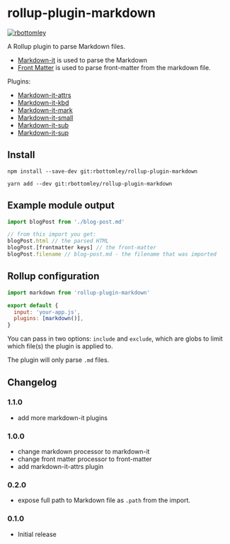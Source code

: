 # rollup-plugin-markdown

[![rbottomley](https://circleci.com/gh/rbottomley/rollup-plugin-markdown.svg?style=svg)](https://circleci.com/gh/rbottomley/rollup-plugin-markdown)

A Rollup plugin to parse Markdown files.

- [Markdown-it][markdown-it] is used to parse the Markdown
- [Front Matter][front-matter] is used to parse front-matter from the markdown file.

Plugins:
- [Markdown-it-attrs][markdown-it-attrs]
- [Markdown-it-kbd][markdown-it-kbd]
- [Markdown-it-mark][markdown-it-mark]
- [Markdown-it-small][markdown-it-small]
- [Markdown-it-sub][markdown-it-sub]
- [Markdown-it-sup][markdown-it-sup]

## Install

```
npm install --save-dev git:rbottomley/rollup-plugin-markdown

yarn add --dev git:rbottomley/rollup-plugin-markdown
```

## Example module output

```js
import blogPost from './blog-post.md'

// from this import you get:
blogPost.html // the parsed HTML
blogPost.[frontmatter keys] // the front-matter
blogPost.filename // blog-post.md - the filename that was imported
```

## Rollup configuration

```js
import markdown from 'rollup-plugin-markdown'

export default {
  input: 'your-app.js',
  plugins: [markdown()],
}
```

You can pass in two options: `include` and `exclude`, which are globs to limit which file(s) the plugin is applied to.

The plugin will only parse `.md` files.

[markdown-it]: https://github.com/markdown-it/markdown-it
[front-matter]: https://github.com/jxson/front-matter
[markdown-it-attrs]: https://github.com/GerHobbelt/markdown-it-attrs
[markdown-it-kbd]: https://github.com/jGleitz/markdown-it-kbd
[markdown-it-mark]: https://github.com/markdown-it/markdown-it-mark
[markdown-it-small]: https://github.com/lwg529/markdown-it-small
[markdown-it-sub]: https://github.com/markdown-it/markdown-it-sub
[markdown-it-sup]: https://github.com/markdown-it/markdown-it-sup

## Changelog

### 1.1.0
- add more markdown-it plugins

### 1.0.0
- change markdown processor to markdown-it
- change front matter processor to front-matter
- add markdown-it-attrs plugin

### 0.2.0
- expose full path to Markdown file as `.path` from the import.

### 0.1.0
- Initial release
